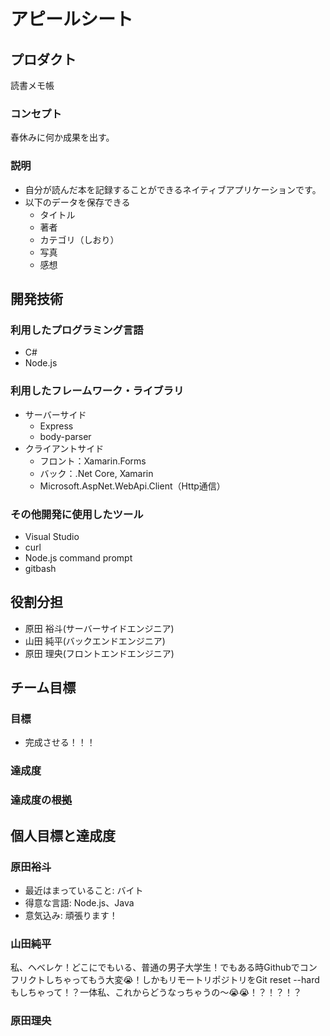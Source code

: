 # アピールシート
## プロダクト
読書メモ帳
### コンセプト
春休みに何か成果を出す。
### 説明
- 自分が読んだ本を記録することができるネイティブアプリケーションです。
- 以下のデータを保存できる
    - タイトル
    - 著者
    - カテゴリ（しおり）
    - 写真
    - 感想

## 開発技術

### 利用したプログラミング言語
- C#
- Node.js

### 利用したフレームワーク・ライブラリ
- サーバーサイド
     - Express
     - body-parser
- クライアントサイド
     - フロント：Xamarin.Forms
     - バック：.Net Core, Xamarin
     - Microsoft.AspNet.WebApi.Client（Http通信）

### その他開発に使用したツール
- Visual Studio
- curl
- Node.js command prompt
- gitbash

## 役割分担
- 原田 裕斗(サーバーサイドエンジニア)
- 山田 純平(バックエンドエンジニア)
- 原田 理央(フロントエンドエンジニア)

## チーム目標

### 目標
- 完成させる！！！

### 達成度

### 達成度の根拠

## 個人目標と達成度

### 原田裕斗
- 最近はまっていること: バイト
- 得意な言語: Node.js、Java
- 意気込み: 頑張ります！

### 山田純平
私、ヘベレケ！どこにでもいる、普通の男子大学生！でもある時Githubでコンフリクトしちゃってもう大変😭！しかもリモートリポジトリをGit reset --hardもしちゃって！？一体私、これからどうなっちゃうの〜😭😭！？！？！？

### 原田理央

